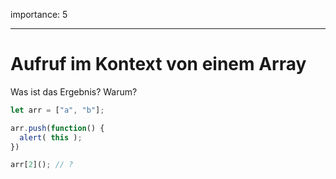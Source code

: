 importance: 5

---

# Aufruf im Kontext von einem Array

Was ist das Ergebnis? Warum?

```js
let arr = ["a", "b"];

arr.push(function() {
  alert( this );
})

arr[2](); // ?
```

